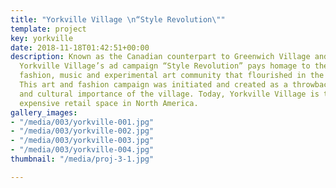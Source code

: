 ```yaml
---
title: "Yorkville Village \n“Style Revolution\""
template: project
key: yorkville
date: 2018-11-18T01:42:51+00:00
description: Known as the Canadian counterpart to Greenwich Village and Haight-Ashbury,
  Yorkville Village’s ad campaign “Style Revolution” pays homage to the robust art,
  fashion, music and experimental art community that flourished in the 1960s in Toronto.
  This art and fashion campaign was initiated and created as a throwback to the historical
  and cultural importance of the village. Today, Yorkville Village is the third most
  expensive retail space in North America.
gallery_images:
- "/media/003/yorkville-001.jpg"
- "/media/003/yorkville-002.jpg"
- "/media/003/yorkville-003.jpg"
- "/media/003/yorkville-004.jpg"
thumbnail: "/media/proj-3-1.jpg"

---
```

